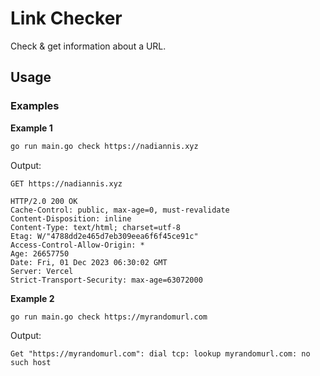 # Link Checker

Check & get information about a URL.

## Usage

### Examples

**Example 1**

```sh
go run main.go check https://nadiannis.xyz
```

Output:

```
GET https://nadiannis.xyz

HTTP/2.0 200 OK
Cache-Control: public, max-age=0, must-revalidate
Content-Disposition: inline
Content-Type: text/html; charset=utf-8
Etag: W/"4788dd2e465d7eb309eea6f6f45ce91c"
Access-Control-Allow-Origin: *
Age: 26657750
Date: Fri, 01 Dec 2023 06:30:02 GMT
Server: Vercel
Strict-Transport-Security: max-age=63072000
```

**Example 2**

```sh
go run main.go check https://myrandomurl.com
```

Output:

```
Get "https://myrandomurl.com": dial tcp: lookup myrandomurl.com: no such host
```
